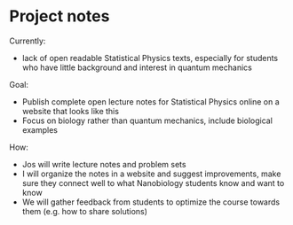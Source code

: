 Project notes
=======================

Currently:
* lack of open readable Statistical Physics texts, especially
for students who have little background and interest in quantum mechanics

Goal:
* Publish complete open lecture notes for Statistical Physics online on
a website that looks like this
* Focus on biology rather than quantum mechanics, include biological examples

How:
* Jos will write lecture notes and problem sets
* I will organize the notes in a website and suggest improvements, make sure
they connect well to what Nanobiology students know and want to know
* We will gather feedback from students to optimize the course towards them (e.g.
  how to share solutions)
